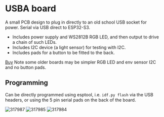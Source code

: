 # USBA board

A small PCB design to plug in directly to an old school USB socket for power.
Serial via USB direct to ESP32-S3.

- Includes power supply and WS2812B RGB LED, and then output to drive a chain of such LEDs.
- Includes I2C device (a light sensor) for testing with I2C.
- Includes pads for a button to be fitted to the back.

[Buy](https://www.amazon.co.uk/dp/B0CG3S8JX3) Note some older boards may be simpler RGB LED and env sensor I2C and no button pads.

## Programming

Can be directly programmed using esptool, i.e. `idf.py flash` via the USB headers, or using the 5 pin serial pads on the back of the board.

![317987](https://github.com/revk/ESP32-Generic/assets/996983/87e3286f-a79a-4632-a0d6-cc8ecdf14d2d)
![317985](https://github.com/revk/ESP32-Generic/assets/996983/e571ba73-9d8b-4ee3-bcae-dedce687a51c)
![317984](https://github.com/revk/ESP32-Generic/assets/996983/533ea0d0-54af-4beb-bae1-260d014b598b)
